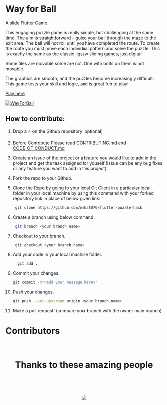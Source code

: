 # Way for Ball

A slide Flutter Game.

This engaging puzzle game is really simple, but challenging at the same time. The aim is straightforward – guide your ball through the maze to the exit area. The ball will not roll until you have completed the route. To create the route you must move each individual pattern and solve the puzzle. This is exactly the same as the classic jigsaw sliding games, just digital!

Some tiles are movable some are not. One with bolts on them is not movable.

The graphics are smooth, and the puzzles become increasingly difficult. This game tests your skill and logic, and is great fun to play!

[Play here](https://wayforball.web.app/)

[![WayForBall](https://wayforball.web.app/main-background.png)](https://wayforball.web.app/)



## How to contribute:

1. Drop a :star: on the Github repository (optional)<br/>

2. Before Contribute Please read [CONTRIBUTING.md](https://github.com/sb-decoder/flutter-puzzle-hack/blob/master/CONTRIBUTING.md) and [CODE_OF_CONDUCT.md](https://github.com/sb-decoder/flutter-puzzle-hack/blob/master/CODE_OF_CONDUCT.md)

3. Create an issue of the project or a feature you would like to add in the project and get the task assigned for youself.(Issue can be any bug fixes or any feature you want to add in this project).

4. Fork the repo to your Github.<br/>

5. Clone the Repo by going to your local Git Client in a particular local folder in your local machine by using this command with your forked repository link in place of below given link: <br/>
    ``` sh
     git clone https://github.com/nehal076/flutter-puzzle-hack
    ```
6. Create a branch using below command.
    ``` sh
     git branch <your branch name>
    ```
7. Checkout to your branch.
    ``` sh
     git checkout <your branch name>
    ```
8. Add your code in your local machine folder.
   ``` sh
     git add .
   ```
9. Commit your changes.
     ``` sh
     git commit -m"<add your message here>"
     ```
10. Push your changes.
     ``` sh
     git push --set-upstream origin <your branch name>
     ```

11. Make a pull request! (compare your branch with the owner main branch)

# Contributors
<br>
<h1 align="center">
 <b>Thanks to these amazing people
<h1>
<a href="https://github.com/nehal076/flutter-puzzle-hack/graphs/contributors">
  <img src="https://contrib.rocks/image?repo=nehal076/flutter-puzzle-hack&&max=817" />
</a>
